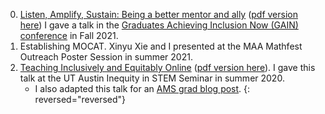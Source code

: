 0. [Listen, Amplify, Sustain: Being a better mentor and ally](https://docs.google.com/presentation/d/e/2PACX-1vS3FntoZVYlpGDhMQVraT1g2j8FLyTmGwOGvajC29DpUeswY-ScIPH7TpUvf_QiVCJXOUaz3SgBSMGL/pub?start=false&loop=false&delayms=60000) ([pdf version here](/assets/slides/Building_Better_Teachers.pdf)) I gave a talk in the [Graduates Achieving Inclusion Now (GAIN) conference](https://sites.google.com/view/gainconference/home/) in Fall 2021.
0. Establishing MOCAT. Xinyu Xie and I presented at the MAA Mathfest Outreach Poster Session in summer 2021.
0. [Teaching Inclusively and Equitably Online](https://docs.google.com/presentation/d/e/2PACX-1vR-ABl3ucJJwnUabB4p9kxendcP5Hzw_x-rCmomedbbF-r10nBrPIIWqWWRJ3I50JGQWcG44DlbKETQ/pub?start=false&loop=false&delayms=60000) ([pdf version here](/assets/slides/Teaching_Inclusively_and_Equitably_Online.pdf)). I gave this talk at the UT Austin Inequity in STEM Seminar in summer 2020.	
	* I also adapted this talk for an [AMS grad blog post](https://blogs.ams.org/mathgradblog/2020/07/29/ideas-and-strategies-for-taing-inclusively-and-equitably-online/).
{: reversed="reversed"}
